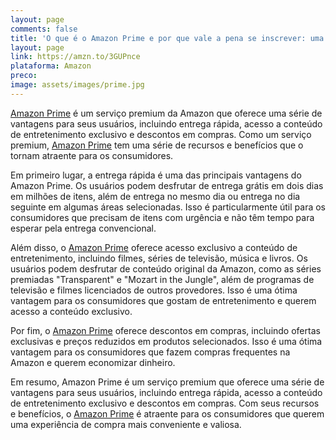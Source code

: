 ```yaml
---
layout: page
comments: false
title: 'O que é o Amazon Prime e por que vale a pena se inscrever: uma análise detalhada'
layout: page
link: https://amzn.to/3GUPnce
plataforma: Amazon
preco:
image: assets/images/prime.jpg
---
```


[Amazon Prime](https://amzn.to/3GUPnce) é um serviço premium da Amazon que oferece uma série de vantagens para seus usuários, incluindo entrega rápida, acesso a conteúdo de entretenimento exclusivo e descontos em compras. Como um serviço premium, [Amazon Prime](https://amzn.to/3GUPnce) tem uma série de recursos e benefícios que o tornam atraente para os consumidores.

Em primeiro lugar, a entrega rápida é uma das principais vantagens do Amazon Prime. Os usuários podem desfrutar de entrega grátis em dois dias em milhões de itens, além de entrega no mesmo dia ou entrega no dia seguinte em algumas áreas selecionadas. Isso é particularmente útil para os consumidores que precisam de itens com urgência e não têm tempo para esperar pela entrega convencional.

Além disso, o [Amazon Prime](https://amzn.to/3GUPnce) oferece acesso exclusivo a conteúdo de entretenimento, incluindo filmes, séries de televisão, música e livros. Os usuários podem desfrutar de conteúdo original da Amazon, como as séries premiadas "Transparent" e "Mozart in the Jungle", além de programas de televisão e filmes licenciados de outros provedores. Isso é uma ótima vantagem para os consumidores que gostam de entretenimento e querem acesso a conteúdo exclusivo.

Por fim, o [Amazon Prime](https://amzn.to/3GUPnce) oferece descontos em compras, incluindo ofertas exclusivas e preços reduzidos em produtos selecionados. Isso é uma ótima vantagem para os consumidores que fazem compras frequentes na Amazon e querem economizar dinheiro.

Em resumo, Amazon Prime é um serviço premium que oferece uma série de vantagens para seus usuários, incluindo entrega rápida, acesso a conteúdo de entretenimento exclusivo e descontos em compras. Com seus recursos e benefícios, o [Amazon Prime](https://amzn.to/3GUPnce) é atraente para os consumidores que querem uma experiência de compra mais conveniente e valiosa.
